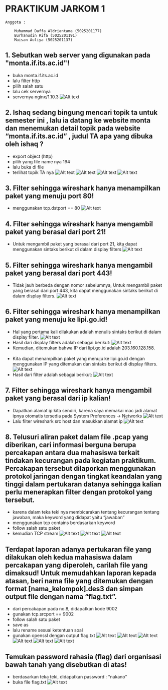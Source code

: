 # PRAKTIKUM JARKOM 1
```
Anggota :

	Muhammad Daffa Aldriantama (5025201177)
	Burhanudin Rifa (5025201191)
	Maisan Auliya (5025201137)

```
## 1.  Sebutkan web server yang digunakan pada "monta.if.its.ac.id"! 
* buka monta.if.its.ac.id
* lalu filter http
* pilih salah satu
* lalu cek servernya
* servernya nginx/1.10.3
![Alt text](/image/Jarkom1-1.png)
## 2. Ishaq sedang bingung mencari topik ta untuk semester ini , lalu ia datang ke website monta dan menemukan detail topik pada website “monta.if.its.ac.id” , judul TA apa yang dibuka oleh ishaq ?
* export object (http)
* pilih yang file name nya 194
* lalu buka di file
* terlihat topik TA nya
![Alt text](/image/Jarkom1-2.png)
![Alt text](/image/Jarkom1-2a.png)
![Alt text](/image/Jarkom1-2b.png)
![Alt text](/image/Jarkom1-2c.png)
## 3. Filter sehingga wireshark hanya menampilkan paket yang menuju port 80! 
* menggunakan tcp.dstport == 80
![Alt text](/image/Jarkom1-3.png)
## 4. Filter sehingga wireshark hanya mengambil paket yang berasal dari port 21!
* Untuk mengambil paket yang berasal dari port 21, kita dapat menggunakan sintaks berikut di dalam display filters
![Alt text](/image/Jarkom1-4.png)
## 5. Filter sehingga wireshark hanya mengambil paket yang berasal dari port 443!
* Tidak jauh berbeda dengan nomor sebelumnya, Untuk mengambil paket yang berasal dari port 443, kita dapat menggunakan sintaks berikut di dalam display filters.
![Alt text](/image/Jarkom1-5.png)
## 6. Filter sehingga wireshark hanya menampilkan paket yang menuju ke lipi.go.id!
* Hal yang pertama kali dilakukan adalah menulis sintaks berikut di dalam display filter.
![Alt text](/image/Jarkom1-6.png)
* Hasil dari display filters adalah sebagai berikut:
![Alt text](/image/Jarkom1-6a.png)
* Kemudian, ditemukan bahwa IP dari lipi.go.id adalah 203.160.128.158. 
<br></br>
* Kita dapat menampilkan paket yang menuju ke lipi.go.id dengan menggunakan IP yang ditemukan dan sintaks berikut di display filters. 
![Alt text](/image/Jarkom1-6b.png)
* Hasil dari filter adalah sebagai berikut:
![Alt text](/image/Jarkom1-6c.png)
## 7. Filter sehingga wireshark hanya mengambil paket yang berasal dari ip kalian!
* Dapatkan alamat ip kita sendiri, karena saya memakai mac jadi alamat ipnya otomatis tersedia pada System Preferences -> Networks
![Alt text](/image/Jarkom1-7.png)
* Lalu filter wireshark src host dan masukkan alamat ip
![Alt text](/image/Jarkom1-7a.png)
## 8. Telusuri aliran paket dalam file .pcap yang diberikan, cari informasi berguna berupa percakapan antara dua mahasiswa terkait tindakan kecurangan pada kegiatan praktikum. Percakapan tersebut dilaporkan menggunakan protokol jaringan dengan tingkat keandalan yang tinggi dalam pertukaran datanya sehingga kalian perlu menerapkan filter dengan protokol yang tersebut.
* karena dalam teka teki nya membicarakan tentang kecurangan tentang jawaban, maka keyword yang didapat yaitu “jawaban”
* menggunakan tcp contains berdasarkan keyword
* follow salah satu paket
* kemudian TCP stream
![Alt text](/image/Jarkom1-8.png)
![Alt text](/image/Jarkom1-8a.png)
![Alt text](/image/Jarkom1-8b.png)
## Terdapat laporan adanya pertukaran file yang dilakukan oleh kedua mahasiswa dalam percakapan yang diperoleh, carilah file yang dimaksud! Untuk memudahkan laporan kepada atasan, beri nama file yang ditemukan dengan format [nama_kelompok].des3 dan simpan output file dengan nama “flag.txt”.
* dari percakapan pada no.8, didapatkan kode 9002
* gunakan tcp.srcport == 9002
* follow salah satu paket
* save as
* lalu rename sesuai ketentuan soal
* gunakan openssl dengan output flag.txt
![Alt text](/image/Jarkom1-9.png)
![Alt text](/image/Jarkom1-9a.png)
![Alt text](/image/Jarkom1-9b.png)
![Alt text](/image/Jarkom1-9c.png)
![Alt text](/image/Jarkom1-9d.png)
![Alt text](/image/Jarkom1-9e.png)
## Temukan password rahasia (flag) dari organisasi bawah tanah yang disebutkan di atas!
* berdasarkan teka teki, didapatkan password : “nakano”
* buka file flag.txt
![Alt text](/image/Jarkom1-10.png)
